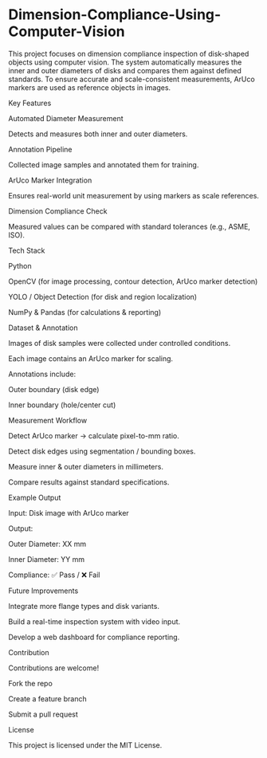 # Dimension-Compliance-Using-Computer-Vision
This project focuses on dimension compliance inspection of disk-shaped objects using computer vision. The system automatically measures the inner and outer diameters of disks and compares them against defined standards.
To ensure accurate and scale-consistent measurements, ArUco markers are used as reference objects in images.

Key Features

Automated Diameter Measurement

Detects and measures both inner and outer diameters.

Annotation Pipeline

Collected image samples and annotated them for training.

ArUco Marker Integration

Ensures real-world unit measurement by using markers as scale references.

Dimension Compliance Check

Measured values can be compared with standard tolerances (e.g., ASME, ISO).

Tech Stack

Python

OpenCV (for image processing, contour detection, ArUco marker detection)

YOLO / Object Detection (for disk and region localization)

NumPy & Pandas (for calculations & reporting)

Dataset & Annotation

Images of disk samples were collected under controlled conditions.

Each image contains an ArUco marker for scaling.

Annotations include:

Outer boundary (disk edge)

Inner boundary (hole/center cut)

Measurement Workflow

Detect ArUco marker → calculate pixel-to-mm ratio.

Detect disk edges using segmentation / bounding boxes.

Measure inner & outer diameters in millimeters.

Compare results against standard specifications.

Example Output

Input: Disk image with ArUco marker

Output:

Outer Diameter: XX mm

Inner Diameter: YY mm

Compliance: ✅ Pass / ❌ Fail

Future Improvements

Integrate more flange types and disk variants.

Build a real-time inspection system with video input.

Develop a web dashboard for compliance reporting.

Contribution

Contributions are welcome!

Fork the repo

Create a feature branch

Submit a pull request 

License

This project is licensed under the MIT License.

